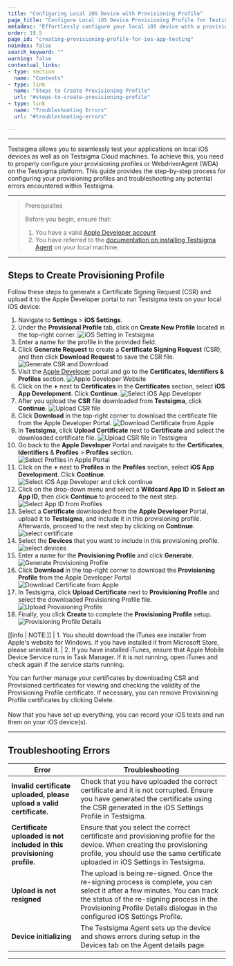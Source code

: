 ```yaml
---
title: "Configuring Local iOS Device with Provisioning Profile"
page_title: "Configure Local iOS Device Provisioning Profile for Testing"
metadesc: "Effortlessly configure your local iOS device with a provisioning profile to start. Follow steps for error-free testing and elevate your mobile app development."
order: 19.5
page_id: "creating-provisioning-profile-for-ios-app-testing"
noindex: false
search_keyword: ""
warning: false
contextual_links:
- type: section
  name: "Contents"
- type: link
  name: "Steps to Create Provisioning Profile"
  url: "#steps-to-create-provisioning-profile"
- type: link
  name: "Troubleshooting Errors"
  url: "#troubleshooting-errors"

---
```


---

Testsigma allows you to seamlessly test your applications on local iOS devices as well as on Testsigma Cloud machines. To achieve this, you need to properly configure your provisioning profiles or WebdriverAgent (WDA) on the Testsigma platform. This guide provides the step-by-step process for configuring your provisioning profiles and troubleshooting any potential errors encountered within Testsigma.

---

> <p id="prerequisites">Prerequisites</p>
> 
> Before you begin, ensure that:
> 1. You have a valid [Apple Developer account](https://developer.apple.com/account) 
> 2. You have referred to the [documentation on installing Testsigma Agent](https://testsigma.com/docs/agent/setup-on-windows-mac-linux/) on your local machine.

---

## **Steps to Create Provisioning Profile**

Follow these steps to generate a Certificate Signing Request (CSR) and upload it to the Apple Developer portal to run Testsigma tests on your local iOS device:

1. Navigate to **Settings** > **iOS Settings**.
2. Under the **Provisional Profile** tab, click on **Create New Profile** located in the top-right corner. ![iOS Setting in Testsigma](https://s3.amazonaws.com/static-docs.testsigma.com/new_images/projects/applications/create_new_profile_pro.png)
3. Enter a name for the profile in the provided field.
4. Click **Generate Request** to create a **Certificate Signing Request** (CSR), and then click **Download Request** to save the CSR file. ![Generate CSR and Download](https://s3.amazonaws.com/static-docs.testsigma.com/new_images/projects/applications/download_csr_ts.png)
5. Visit the [Apple Developer](https://developer.apple.com/account/resources/certificates/) portal and go to the **Certificates, Identifiers & Profiles** section. ![Apple Developer Website](https://s3.amazonaws.com/static-docs.testsigma.com/new_images/projects/overview/certificate_apple.png)
6. Click on the **+** next to **Certificates** in the **Certificates** section, select **iOS App Development**. Click **Continue**. ![Select iOS App Developer](https://s3.amazonaws.com/static-docs.testsigma.com/new_images/projects/overview/newiosapp_continue_apple.png)
7. After you upload the **CSR** file downloaded from **Testsigma**, click **Continue**. ![Upload CSR file](https://s3.amazonaws.com/static-docs.testsigma.com/new_images/projects/overview/uploadcsr_continue_apple.png)
8. Click **Download** in the top-right corner to download the certificate file from the Apple Developer Portal. ![Download Certificate from Apple](https://s3.amazonaws.com/static-docs.testsigma.com/new_images/projects/overview/download_certificate_apple.png) 
9. In **Testsigma**, click **Upload Certificate** next to **Certificate** and select the downloaded certificate file. ![Upload CSR file in Testsigma](https://s3.amazonaws.com/static-docs.testsigma.com/new_images/projects/applications/upload_prof_pro_ts.png)
10. Go back to the **Apple Developer** Portal and navigate to the **Certificates**, **Identifiers** & **Profiles** > **Profiles** section. ![Select Profiles in Apple Portal](https://s3.amazonaws.com/static-docs.testsigma.com/new_images/projects/overview/select_profiles_apple.png)
11. Click on the **+** next to **Profiles** in the **Profiles** section, select **iOS App Development**. Click **Continue**. ![Select iOS App Developer and click continue](https://s3.amazonaws.com/static-docs.testsigma.com/new_images/projects/overview/newiosapp_continue_profile_apple.png)
12. Click on the drop-down menu and select a **Wildcard App ID** in **Select an App ID**, then click **Continue** to proceed to the next step. ![Select App ID from Profiles](https://s3.amazonaws.com/static-docs.testsigma.com/new_images/projects/overview/appid_profiles_apple.png)
13. Select a **Certificate** downloaded from the **Apple Developer** Portal, upload it to **Testsigma**, and include it in this provisioning profile. Afterwards, proceed to the next step by clicking on **Continue**. ![select certificate](https://s3.amazonaws.com/static-docs.testsigma.com/new_images/projects/overview/selectcerftificate_profiles_apple.png)
14. Select the **Devices** that you want to include in this provisioning profile. ![select devices](https://s3.amazonaws.com/static-docs.testsigma.com/new_images/projects/overview/selectdevices_profiles_apple.png)
15. Enter a name for the **Provisioning Profile** and click **Generate**. ![Generate Provisioning Profile](https://s3.amazonaws.com/static-docs.testsigma.com/new_images/projects/overview/generate_profiles_apple.png)
16. Click **Download** in the top-right corner to download the **Provisioning Profile** from the Apple Developer Portal ![Download Certificate from Apple](https://s3.amazonaws.com/static-docs.testsigma.com/new_images/projects/overview/download_profiles_apple.png)
17. In Testsigma, click **Upload Certificate** next to **Provisioning Profile** and select the downloaded Provisioning Profile file. ![Upload Provisioning Profile](https://s3.amazonaws.com/static-docs.testsigma.com/new_images/projects/applications/upload_profpro_testsigma.png)
18. Finally, you click **Create** to complete the **Provisioning Profile** setup. ![Provisioning Profile Details](https://s3.amazonaws.com/static-docs.testsigma.com/new_images/projects/applications/create_ios_prof_ts.png)


[[info | NOTE:]]
| 1. You should download the iTunes exe installer from Apple's website for Windows. If you have installed it from Microsoft Store, please uninstall it.
| 2. If you have installed iTunes, ensure that Apple Mobile Device Service runs in Task Manager. If it is not running, open iTunes and check again if the service starts running.

You can further manage your certificates by downloading CSR and Provisioned certificates for viewing and checking the validity of the Provisioning Profile certificate. If necessary, you can remove Provisioning Profile certificates by clicking Delete.<br><br>Now that you have set up everything, you can record your iOS tests and run them on your iOS device(s).

---

## **Troubleshooting Errors**

|Error|Troubleshooting|
|---|---|
|**Invalid certificate uploaded, please upload a valid certificate.**|Check that you have uploaded the correct certificate and it is not corrupted. Ensure you have generated the certificate using the CSR generated in the iOS Settings Profile in Testsigma. |
|**Certificate uploaded is not included in this provisioning profile.**|Ensure that you select the correct certificate and provisioning profile for the device. When creating the provisioning profile, you should use the same certificate uploaded in iOS Settings in Testsigma.|
|**Upload is not resigned**|The upload is being re-signed. Once the re-signing process is complete, you can select it after a few minutes. You can track the status of the re-signing process in the Provisioning Profile Details dialogue in the configured iOS Settings Profile.|
|**Device initializing**|The Testsigma Agent sets up the device and shows errors during setup in the Devices tab on the Agent details page.|

---
